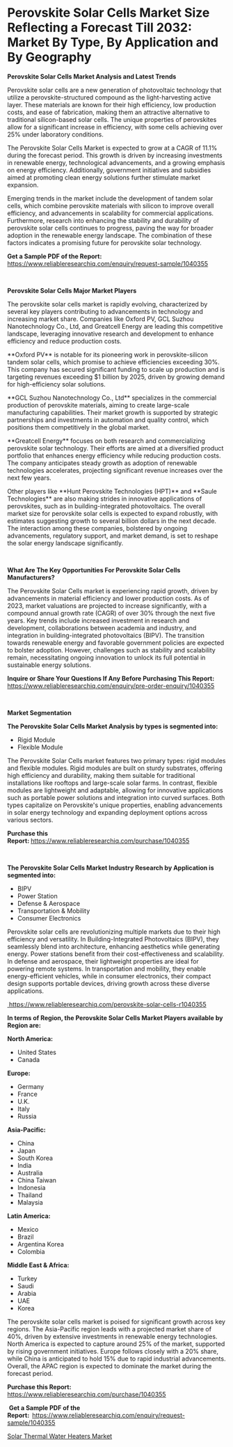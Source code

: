 <p><h1>Perovskite Solar Cells Market Size Reflecting a Forecast Till 2032: Market By Type, By Application and By Geography</h1></p><p><strong>Perovskite Solar Cells Market Analysis and Latest Trends</strong></p>
<p><p>Perovskite solar cells are a new generation of photovoltaic technology that utilize a perovskite-structured compound as the light-harvesting active layer. These materials are known for their high efficiency, low production costs, and ease of fabrication, making them an attractive alternative to traditional silicon-based solar cells. The unique properties of perovskites allow for a significant increase in efficiency, with some cells achieving over 25% under laboratory conditions.</p><p>The Perovskite Solar Cells Market is expected to grow at a CAGR of 11.1% during the forecast period. This growth is driven by increasing investments in renewable energy, technological advancements, and a growing emphasis on energy efficiency. Additionally, government initiatives and subsidies aimed at promoting clean energy solutions further stimulate market expansion. </p><p>Emerging trends in the market include the development of tandem solar cells, which combine perovskite materials with silicon to improve overall efficiency, and advancements in scalability for commercial applications. Furthermore, research into enhancing the stability and durability of perovskite solar cells continues to progress, paving the way for broader adoption in the renewable energy landscape. The combination of these factors indicates a promising future for perovskite solar technology.</p></p>
<p><strong>Get a Sample PDF of the Report:&nbsp;</strong> <a href="https://www.reliableresearchiq.com/enquiry/request-sample/1040355?utm_campaign=2883&utm_medium=2&utm_source=Github&utm_content=ia&utm_term=07042025&utm_id=perovskite-solar-cells">https://www.reliableresearchiq.com/enquiry/request-sample/1040355</a></p>
<p>&nbsp;</p>
<p><strong>Perovskite Solar Cells Major Market Players</strong></p>
<p><p>The perovskite solar cells market is rapidly evolving, characterized by several key players contributing to advancements in technology and increasing market share. Companies like Oxford PV, GCL Suzhou Nanotechnology Co., Ltd, and Greatcell Energy are leading this competitive landscape, leveraging innovative research and development to enhance efficiency and reduce production costs.</p><p>**Oxford PV** is notable for its pioneering work in perovskite-silicon tandem solar cells, which promise to achieve efficiencies exceeding 30%. This company has secured significant funding to scale up production and is targeting revenues exceeding $1 billion by 2025, driven by growing demand for high-efficiency solar solutions.</p><p>**GCL Suzhou Nanotechnology Co., Ltd** specializes in the commercial production of perovskite materials, aiming to create large-scale manufacturing capabilities. Their market growth is supported by strategic partnerships and investments in automation and quality control, which positions them competitively in the global market.</p><p>**Greatcell Energy** focuses on both research and commercializing perovskite solar technology. Their efforts are aimed at a diversified product portfolio that enhances energy efficiency while reducing production costs. The company anticipates steady growth as adoption of renewable technologies accelerates, projecting significant revenue increases over the next few years.</p><p>Other players like **Hunt Perovskite Technologies (HPT)** and **Saule Technologies** are also making strides in innovative applications of perovskites, such as in building-integrated photovoltaics. The overall market size for perovskite solar cells is expected to expand robustly, with estimates suggesting growth to several billion dollars in the next decade. The interaction among these companies, bolstered by ongoing advancements, regulatory support, and market demand, is set to reshape the solar energy landscape significantly.</p></p>
<p>&nbsp;</p>
<p><strong>What Are The Key Opportunities For Perovskite Solar Cells Manufacturers?</strong></p>
<p><p>The Perovskite Solar Cells market is experiencing rapid growth, driven by advancements in material efficiency and lower production costs. As of 2023, market valuations are projected to increase significantly, with a compound annual growth rate (CAGR) of over 30% through the next five years. Key trends include increased investment in research and development, collaborations between academia and industry, and integration in building-integrated photovoltaics (BIPV). The transition towards renewable energy and favorable government policies are expected to bolster adoption. However, challenges such as stability and scalability remain, necessitating ongoing innovation to unlock its full potential in sustainable energy solutions.</p></p>
<p><strong>Inquire or Share Your Questions If Any Before Purchasing This Report:</strong> <a href="https://www.reliableresearchiq.com/enquiry/pre-order-enquiry/1040355?utm_campaign=2883&utm_medium=2&utm_source=Github&utm_content=ia&utm_term=07042025&utm_id=perovskite-solar-cells">https://www.reliableresearchiq.com/enquiry/pre-order-enquiry/1040355</a></p>
<p>&nbsp;</p>
<p><strong>Market Segmentation</strong></p>
<p><strong>The Perovskite Solar Cells Market Analysis by types is segmented into:</strong></p>
<p><ul><li>Rigid Module</li><li>Flexible Module</li></ul></p>
<p><p>The Perovskite Solar Cells market features two primary types: rigid modules and flexible modules. Rigid modules are built on sturdy substrates, offering high efficiency and durability, making them suitable for traditional installations like rooftops and large-scale solar farms. In contrast, flexible modules are lightweight and adaptable, allowing for innovative applications such as portable power solutions and integration into curved surfaces. Both types capitalize on Perovskite's unique properties, enabling advancements in solar energy technology and expanding deployment options across various sectors.</p></p>
<p><strong>Purchase this Report:&nbsp;</strong><a href="https://www.reliableresearchiq.com/purchase/1040355?utm_campaign=2883&utm_medium=2&utm_source=Github&utm_content=ia&utm_term=07042025&utm_id=perovskite-solar-cells">https://www.reliableresearchiq.com/purchase/1040355</a></p>
<p>&nbsp;</p>
<p><strong>The Perovskite Solar Cells Market Industry Research by Application is segmented into:</strong></p>
<p><ul><li>BIPV</li><li>Power Station</li><li>Defense & Aerospace</li><li>Transportation & Mobility</li><li>Consumer Electronics</li></ul></p>
<p><p>Perovskite solar cells are revolutionizing multiple markets due to their high efficiency and versatility. In Building-Integrated Photovoltaics (BIPV), they seamlessly blend into architecture, enhancing aesthetics while generating energy. Power stations benefit from their cost-effectiveness and scalability. In defense and aerospace, their lightweight properties are ideal for powering remote systems. In transportation and mobility, they enable energy-efficient vehicles, while in consumer electronics, their compact design supports portable devices, driving growth across these diverse applications.</p></p>
<p><a href="https://www.reliableresearchiq.com/perovskite-solar-cells-r1040355?utm_campaign=2883&utm_medium=2&utm_source=Github&utm_content=ia&utm_term=07042025&utm_id=perovskite-solar-cells">&nbsp;https://www.reliableresearchiq.com/perovskite-solar-cells-r1040355</a></p>
<p><strong>In terms of Region, the Perovskite Solar Cells Market Players available by Region are:</strong></p>
<p>
    <p> <strong> North America: </strong>
        <ul>
            <li>United States</li>
            <li>Canada</li>
        </ul>
        </p> 
    <p> <strong> Europe: </strong>
        <ul>
            <li>Germany</li>
            <li>France</li>
            <li>U.K.</li>
            <li>Italy</li>
            <li>Russia</li>
        </ul>
        </p> 
    <p> <strong> Asia-Pacific: </strong>
        <ul>
            <li>China</li>
            <li>Japan</li>
            <li>South Korea</li>
            <li>India</li>
            <li>Australia</li>
            <li>China Taiwan</li>
            <li>Indonesia</li>
            <li>Thailand</li>
            <li>Malaysia</li>
        </ul>
        </p> 
    <p> <strong> Latin America: </strong>
        <ul>
            <li>Mexico</li>
            <li>Brazil</li>
            <li>Argentina Korea</li>
            <li>Colombia</li>
        </ul>
        </p> 
    <p> <strong> Middle East & Africa: </strong>
        <ul>
            <li>Turkey</li>
            <li>Saudi</li>
            <li>Arabia</li>
            <li>UAE</li>
            <li>Korea</li>
        </ul>
    </p>
    </p>
<p><p>The perovskite solar cells market is poised for significant growth across key regions. The Asia-Pacific region leads with a projected market share of 40%, driven by extensive investments in renewable energy technologies. North America is expected to capture around 25% of the market, supported by rising government initiatives. Europe follows closely with a 20% share, while China is anticipated to hold 15% due to rapid industrial advancements. Overall, the APAC region is expected to dominate the market during the forecast period.</p></p>
<p><strong>Purchase this Report: </strong><a href="https://www.reliableresearchiq.com/purchase/1040355?utm_campaign=2883&utm_medium=2&utm_source=Github&utm_content=ia&utm_term=07042025&utm_id=perovskite-solar-cells">https://www.reliableresearchiq.com/purchase/1040355</a></p>
<p>&nbsp;<strong>Get a Sample PDF of the Report:&nbsp;&nbsp;</strong><a href="https://www.reliableresearchiq.com/enquiry/request-sample/1040355?utm_campaign=2883&utm_medium=2&utm_source=Github&utm_content=ia&utm_term=07042025&utm_id=perovskite-solar-cells">https://www.reliableresearchiq.com/enquiry/request-sample/1040355</a></p>
<p><strong></strong></p>
<p><p><a href="https://github.com/ezahdyre/Market-Research-Report-List-1/blob/main/solar-thermal-water-heaters-market.md?utm_campaign=2883&utm_medium=2&utm_source=Github&utm_content=ia&utm_term=07042025&utm_id=perovskite-solar-cells">Solar Thermal Water Heaters Market</a></p></p>